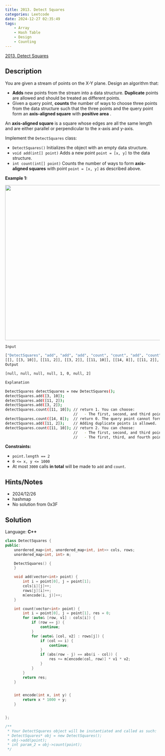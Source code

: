 ```yaml
---
title: 2013. Detect Squares
categories: Leetcode
date: 2024-12-27 02:35:49
tags:
    - Array
    - Hash Table
    - Design
    - Counting
---
```


[2013. Detect Squares](https://leetcode.com/problems/detect-squares/description/?envType=problem-list-v2&envId=plakya4j)

## Description

You are given a stream of points on the X-Y plane. Design an algorithm that:

- **Adds**  new points from the stream into a data structure. **Duplicate**  points are allowed and should be treated as different points.
- Given a query point, **counts**  the number of ways to choose three points from the data structure such that the three points and the query point form an **axis-aligned square**  with **positive area** .

An **axis-aligned square**  is a square whose edges are all the same length and are either parallel or perpendicular to the x-axis and y-axis.

Implement the `DetectSquares` class:

- `DetectSquares()` Initializes the object with an empty data structure.
- `void add(int[] point)` Adds a new point `point = [x, y]` to the data structure.
- `int count(int[] point)` Counts the number of ways to form **axis-aligned squares**  with point `point = [x, y]` as described above.

**Example 1:**

<img alt="" src="https://assets.leetcode.com/uploads/2021/09/01/image.png" style="width: 869px; height: 504px;">

```bash
Input

["DetectSquares", "add", "add", "add", "count", "count", "add", "count"]
[[], [[3, 10]], [[11, 2]], [[3, 2]], [[11, 10]], [[14, 8]], [[11, 2]], [[11, 10]]]
Output

[null, null, null, null, 1, 0, null, 2]

Explanation

DetectSquares detectSquares = new DetectSquares();
detectSquares.add([3, 10]);
detectSquares.add([11, 2]);
detectSquares.add([3, 2]);
detectSquares.count([11, 10]); // return 1. You can choose:
                               //   - The first, second, and third points
detectSquares.count([14, 8]);  // return 0. The query point cannot form a square with any points in the data structure.
detectSquares.add([11, 2]);    // Adding duplicate points is allowed.
detectSquares.count([11, 10]); // return 2. You can choose:
                               //   - The first, second, and third points
                               //   - The first, third, and fourth points
```

**Constraints:**

- `point.length == 2`
- `0 <= x, y <= 1000`
- At most `3000` calls **in total**  will be made to `add` and `count`.

## Hints/Notes

- 2024/12/26
- hashmap
- No solution from 0x3F

## Solution

Language: **C++**

```C++
class DetectSquares {
public:
    unordered_map<int, unordered_map<int, int>> cols, rows;
    unordered_map<int, int> m;

    DetectSquares() {
    }

    void add(vector<int> point) {
        int i = point[0], j = point[1];
        cols[i][j]++;
        rows[j][i]++;
        m[encode(i, j)]++;
    }

    int count(vector<int> point) {
        int i = point[0], j = point[1], res = 0;
        for (auto& [row, v1] : cols[i]) {
            if (row == j) {
                continue;
            }
            for (auto& [col, v2] : rows[j]) {
                if (col == i) {
                    continue;
                }
                if (abs(row - j) == abs(i - col)) {
                    res += m[encode(col, row)] * v1 * v2;
                }
            }
        }
        return res;
    }


    int encode(int x, int y) {
        return x * 1000 + y;
    }


};

/**
 * Your DetectSquares object will be instantiated and called as such:
 * DetectSquares* obj = new DetectSquares();
 * obj->add(point);
 * int param_2 = obj->count(point);
 */
```
